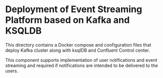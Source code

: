 Deployment of Event Streaming Platform based on Kafka and KSQLDB
================================================================

This directory contains a Docker compose and configuration files that
deploy Kafka cluster along with ksqlDB and Confluent Control center.

This component supports implementation of user notifications and event
streaming and required if notifications are intended to be delivered
to the users.
